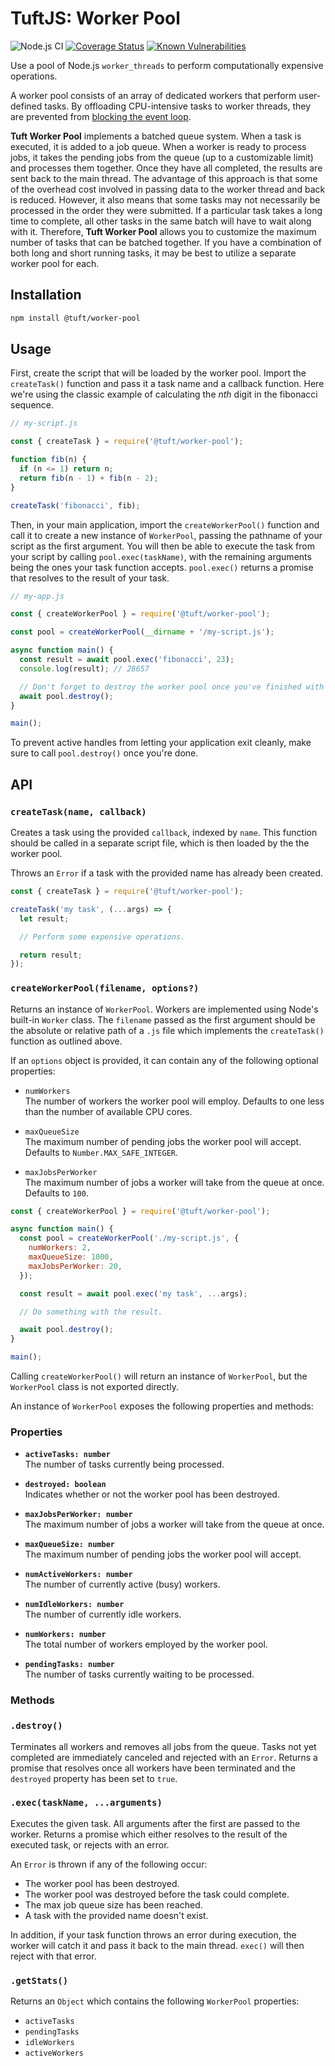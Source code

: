 # TuftJS: Worker Pool

![Node.js CI](https://github.com/tuftjs/worker-pool/workflows/Node.js%20CI/badge.svg)
[![Coverage Status](https://coveralls.io/repos/github/tuftjs/worker-pool/badge.svg?branch=master)](https://coveralls.io/github/tuftjs/worker-pool?branch=master)
[![Known Vulnerabilities](https://snyk.io/test/github/tuftjs/worker-pool/badge.svg?targetFile=package.json)](https://snyk.io/test/github/tuftjs/worker-pool?targetFile=package.json)

Use a pool of Node.js `worker_threads` to perform computationally expensive operations.

A worker pool consists of an array of dedicated workers that perform user-defined tasks. By offloading CPU-intensive tasks to worker threads, they are prevented from [blocking the event loop](https://nodejs.org/en/docs/guides/dont-block-the-event-loop/).

**Tuft Worker Pool** implements a batched queue system. When a task is executed, it is added to a job queue. When a worker is ready to process jobs, it takes the pending jobs from the queue (up to a customizable limit) and processes them together. Once they have all completed, the results are sent back to the main thread. The advantage of this approach is that some of the overhead cost involved in passing data to the worker thread and back is reduced. However, it also means that some tasks may not necessarily be processed in the order they were submitted. If a particular task takes a long time to complete, all other tasks in the same batch will have to wait along with it. Therefore, **Tuft Worker Pool** allows you to customize the maximum number of tasks that can be batched together. If you have a combination of both long and short running tasks, it may be best to utilize a separate worker pool for each.

## Installation

```sh
npm install @tuft/worker-pool
```

## Usage

First, create the script that will be loaded by the worker pool. Import the `createTask()` function and pass it a task name and a callback function. Here we're using the classic example of calculating the *nth* digit in the fibonacci sequence.

```js
// my-script.js

const { createTask } = require('@tuft/worker-pool');

function fib(n) {
  if (n <= 1) return n;
  return fib(n - 1) + fib(n - 2); 
}

createTask('fibonacci', fib);
```

Then, in your main application, import the `createWorkerPool()` function and call it to create a new instance of `WorkerPool`, passing the pathname of your script as the first argument. You will then be able to execute the task from your script by calling `pool.exec(taskName)`, with the remaining arguments being the ones your task function accepts. `pool.exec()` returns a promise that resolves to the result of your task.

```js
// my-app.js

const { createWorkerPool } = require('@tuft/worker-pool');

const pool = createWorkerPool(__dirname + '/my-script.js');

async function main() {
  const result = await pool.exec('fibonacci', 23);
  console.log(result); // 28657

  // Don't forget to destroy the worker pool once you've finished with it.
  await pool.destroy();
}

main();
```
 To prevent active handles from letting your application exit cleanly, make sure to call `pool.destroy()` once you're done.

## API

### **`createTask(name, callback)`**

Creates a task using the provided `callback`, indexed by `name`. This function should be called in a separate script file, which is then loaded by the the worker pool.

Throws an `Error` if a task with the provided name has already been created.


```js
const { createTask } = require('@tuft/worker-pool');

createTask('my task', (...args) => {
  let result;

  // Perform some expensive operations.

  return result;
});
```

### **`createWorkerPool(filename, options?)`**

Returns an instance of `WorkerPool`. Workers are implemented using Node's built-in `Worker` class. The `filename` passed as the first argument should be the absolute or relative path of a `.js` file which implements the `createTask()` function as outlined above.

If an `options` object is provided, it can contain any of the following optional properties:

* `numWorkers`  
The number of workers the worker pool will employ. Defaults to one less than the number of available CPU cores.  

* `maxQueueSize`  
The maximum number of pending jobs the worker pool will accept. Defaults to `Number.MAX_SAFE_INTEGER`.  

* `maxJobsPerWorker`  
The maximum number of jobs a worker will take from the queue at once. Defaults to `100`.  


```js
const { createWorkerPool } = require('@tuft/worker-pool');

async function main() {
  const pool = createWorkerPool('./my-script.js', {
    numWorkers: 2,
    maxQueueSize: 1000,
    maxJobsPerWorker: 20,
  });

  const result = await pool.exec('my task', ...args);

  // Do something with the result.

  await pool.destroy();
}

main();
```

Calling `createWorkerPool()` will return an instance of `WorkerPool`, but the `WorkerPool` class is not exported directly.

An instance of `WorkerPool` exposes the following properties and methods:

### Properties

* **`activeTasks: number`**  
The number of tasks currently being processed.

* **`destroyed: boolean`**  
Indicates whether or not the worker pool has been destroyed.

* **`maxJobsPerWorker: number`**  
The maximum number of jobs a worker will take from the queue at once.

* **`maxQueueSize: number`**  
The maximum number of pending jobs the worker pool will accept.

* **`numActiveWorkers: number`**  
The number of currently active (busy) workers.

* **`numIdleWorkers: number`**  
The number of currently idle workers.

* **`numWorkers: number`**  
The total number of workers employed by the worker pool.

* **`pendingTasks: number`**  
The number of tasks currently waiting to be processed.

### Methods

### `.destroy()`  
Terminates all workers and removes all jobs from the queue. Tasks not yet completed are immediately canceled and rejected with an `Error`. Returns a promise that resolves once all workers have been terminated and the `destroyed` property has been set to `true`.

### `.exec(taskName, ...arguments)`  
Executes the given task. All arguments after the first are passed to the worker. Returns a promise which either resolves to the result of the executed task, or rejects with an error.

An `Error` is thrown if any of the following occur:
* The worker pool has been destroyed.
* The worker pool was destroyed before the task could complete.
* The max job queue size has been reached.
* A task with the provided name doesn't exist.

In addition, if your task function throws an error during execution, the worker will catch it and pass it back to the main thread. `exec()` will then reject with that error.

### `.getStats()`  
Returns an `Object` which contains the following `WorkerPool` properties:

* `activeTasks`
* `pendingTasks`
* `idleWorkers`
* `activeWorkers`
